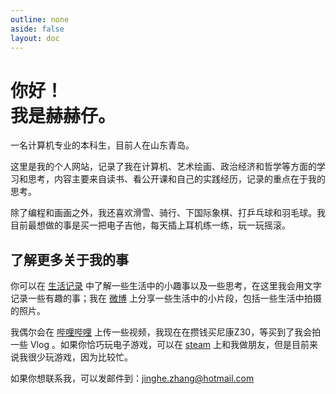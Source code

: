 ```yaml
---
outline: none
aside: false
layout: doc
---
```


# 你好！<br>我是赫赫仔。

一名计算机专业的本科生，目前人在山东青岛。

这里是我的个人网站，记录了我在计算机、艺术绘画、政治经济和哲学等方面的学习和思考，内容主要来自读书、看公开课和自己的实践经历，记录的重点在于我的思考。


除了编程和画画之外，我还喜欢滑雪、骑行、下国际象棋、打乒乓球和羽毛球。我目前最想做的事是买一把电子吉他，每天插上耳机练一练，玩一玩摇滚。

## 了解更多关于我的事 

你可以在 [生活记录](https://zjh.asia/life/) 中了解一些生活中的小趣事以及一些思考，在这里我会用文字记录一些有趣的事；我在 [微博](https://weibo.com/u/5535319573) 上分享一些生活中的小片段，包括一些生活中拍摄的照片。

我偶尔会在 [哔哩哔哩](https://space.bilibili.com/12034135?spm_id_from=333.1007.0.0) 上传一些视频，我现在在攒钱买尼康Z30，等买到了我会拍一些 Vlog 。如果你恰巧玩电子游戏，可以在 [steam](https://steamcommunity.com/id/venusxk6214/) 上和我做朋友，但是目前来说我很少玩游戏，因为比较忙。

如果你想联系我，可以发邮件到：[jinghe.zhang@hotmail.com](mailto:jinghe.zhang@hotmail.com)
